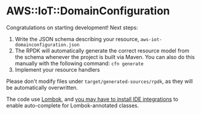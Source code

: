 # AWS::IoT::DomainConfiguration

Congratulations on starting development! Next steps:

1. Write the JSON schema describing your resource, `aws-iot-domainconfiguration.json`
2. The RPDK will automatically generate the correct resource model from the
   schema whenever the project is built via Maven. You can also do this manually
   with the following command: `cfn generate`
3. Implement your resource handlers


Please don't modify files under `target/generated-sources/rpdk`, as they will be
automatically overwritten.

The code use [Lombok](https://projectlombok.org/), and [you may have to install
IDE integrations](https://projectlombok.org/) to enable auto-complete for
Lombok-annotated classes.
